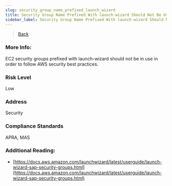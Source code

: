 ```yaml
---
slug: security_group_name_prefixed_launch_wizard
title: Security Group Name Prefixed With launch-wizard Should Not Be Used
sidebar_label: Security Group Name Prefixed With launch-wizard Should Not Be Used
---
```

> [Back](../../ec2monitoring)

### More Info:
EC2 security groups prefixed with launch-wizard should not be in use in order to follow AWS security best practices.

### Risk Level
Low

### Address
Security

### Compliance Standards
APRA, MAS

### Additional Reading:
- [https://docs.aws.amazon.com/launchwizard/latest/userguide/launch-wizard-sap-security-groups.html](https://docs.aws.amazon.com/launchwizard/latest/userguide/launch-wizard-sap-security-groups.html) 

